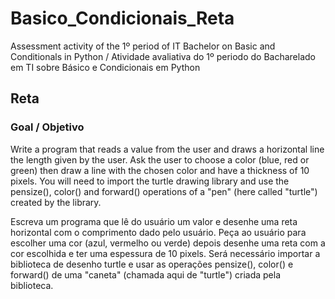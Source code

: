 # Basico_Condicionais_Reta
Assessment activity of the 1º period of IT Bachelor on Basic and Conditionals in Python / Atividade avaliativa do 1º periodo do Bacharelado em TI sobre Básico e Condicionais em Python

## Reta

### Goal / Objetivo
Write a program that reads a value from the user and draws a horizontal line the length given by the user. Ask the user to choose a color (blue, red or green) then draw a line with the chosen color and have a thickness of 10 pixels. You will need to import the turtle drawing library and use the pensize(), color() and forward() operations of a "pen" (here called "turtle") created by the library.

Escreva um programa que lê do usuário um valor e desenhe uma reta horizontal com o comprimento dado pelo usuário. Peça ao usuário para escolher uma cor (azul, vermelho ou verde) depois desenhe uma reta com a cor escolhida e ter uma espessura de 10 pixels. Será necessário importar a biblioteca de desenho turtle e usar as operações pensize(), color() e forward() de uma "caneta" (chamada aqui de "turtle") criada pela biblioteca.
